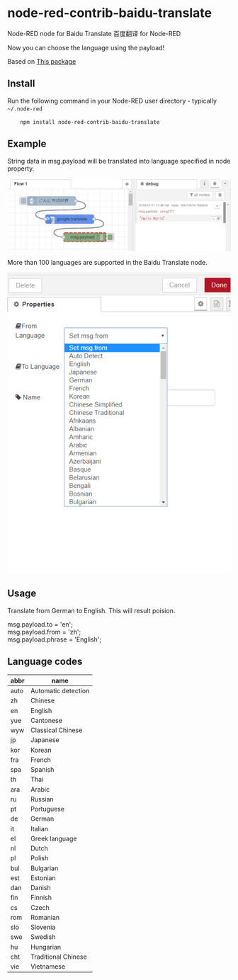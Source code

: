 # node-red-contrib-baidu-translate
Node-RED node for Baidu Translate
百度翻译 for Node-RED

Now you can choose the language using the payload!

Based on <a href="https://www.npmjs.com/package/node-red-contrib-baidu-translate">This package    </a>

Install
-------
Run the following command in your Node-RED user directory - typically `~/.node-red`

        npm install node-red-contrib-baidu-translate

Example
-------
String data in msg.payload will be translated into language specified in node property.

![flow.png](flow.png)

More than 100 languages are supported in the Baidu Translate node.

![property.png](property.png)

Usage
-------
Translate from German to English. This will result poision.

msg.payload.to = 'en';</br>
msg.payload.from = 'zh';</br>
msg.payload.phrase = 'English';</br>




Language codes
--------------
abbr | name
---|---
auto | Automatic detection
zh | Chinese
en | English
yue	| Cantonese
wyw	| Classical Chinese
jp	| Japanese
kor	| Korean
fra	| French
spa	| Spanish
th	| Thai
ara	| Arabic
ru	| Russian
pt	| Portuguese
de	| German
it	| Italian
el	| Greek language
nl	| Dutch
pl	| Polish
bul	| Bulgarian
est	| Estonian
dan	| Danish
fin	| Finnish
cs	| Czech
rom	| Romanian
slo	| Slovenia
swe	| Swedish
hu	| Hungarian
cht	| Traditional Chinese
vie	| Vietnamese